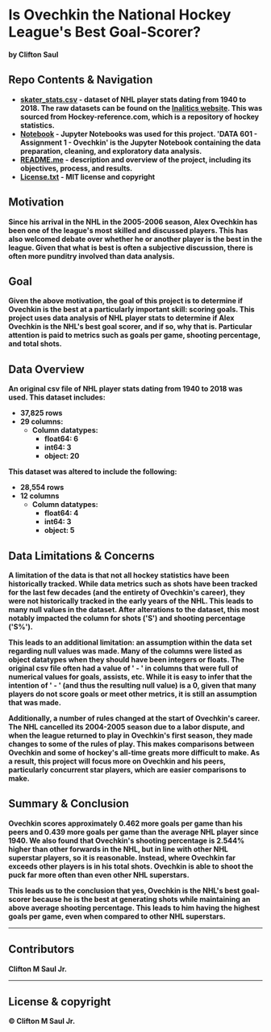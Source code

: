 # Is Ovechkin the National Hockey League's Best Goal-Scorer?
<b> by Clifton Saul

## Repo Contents & Navigation
* <b> [skater_stats.csv](https://github.com/cmszip/DATA601-Assignment1/blob/master/skater_stats.csv) </b> - dataset of NHL player stats dating from 1940 to 2018. The raw datasets can be found on the [Inalitics website](http://inalitic.com/datasets/nhl%20player%20data.html). This was sourced from Hockey-reference.com, which is a repository of hockey statistics.<br>
* <b> [Notebook](https://github.com/cmszip/DATA601-Assignment1/blob/master/DATA%20601%20-%20Assignment%201%20-%20Ovechkin.ipynb) </b> - Jupyter Notebooks was used for this project. 'DATA 601 - Assignment 1 - Ovechkin' is the Jupyter Notebook containing the data preparation, cleaning, and exploratory data analysis. <br>
* <b> [README.me](https://github.com/cmszip/DATA601-Assignment1/blob/master/README.md) </b> - description and overview of the project, including its objectives, process, and results.
* <b> [License.txt](https://github.com/cmszip/DATA601-Assignment1/blob/master/License.txt) </b> - MIT license and copyright

## Motivation

Since his arrival in the NHL in the 2005-2006 season, Alex Ovechkin has been one of the league's most skilled and discussed players. This has also welcomed debate over whether he or another player is the best in the league. Given that what is best is often a subjective discussion, there is often more punditry involved than data analysis.

## Goal

Given the above motivation, the goal of this project is to determine if Ovechkin is the best at a particularly important skill: scoring goals. This project uses data analysis of NHL player stats to determine if Alex Ovechkin is the NHL's best goal scorer, and if so, why that is. Particular attention is paid to metrics such as goals per game, shooting percentage, and total shots.

## Data Overview

An original csv file of NHL player stats dating from 1940 to 2018 was used. This dataset includes:
  * 37,825 rows
  * 29 columns:
    * Column datatypes:
      * float64: 6
      * int64: 3
      * object: 20

This dataset was altered to include the following:
  * 28,554 rows
  * 12 columns
    * Column datatypes:
      * float64: 4
      * int64: 3
      * object: 5

## Data Limitations & Concerns

A limitation of the data is that not all hockey statistics have been historically tracked. While data metrics such as shots have been tracked for the last few decades (and the entirety of Ovechkin's career), they were not historically tracked in the early years of the NHL. This leads to many null values in the dataset. After alterations to the dataset, this most notably impacted the column for shots ('S') and shooting percentage ('S%'). 

This leads to an additional limitation: an assumption within the data set regarding null values was made. Many of the columns were listed as object datatypes when they should have been integers or floats. The original csv file often had a value of ' - ' in columns that were full of numerical values for goals, assists, etc. While it is easy to infer that the intention of ' - ' (and thus the resulting null value) is a 0, given that many players do not score goals or meet other metrics, it is still an assumption that was made.

Additionally, a number of rules changed at the start of Ovechkin's career. The NHL cancelled its 2004-2005 season due to a labor dispute, and when the league returned to play in Ovechkin's first season, they made changes to some of the rules of play. This makes comparisons between Ovechkin and some of hockey's all-time greats more difficult to make. As a result, this project will focus more on Ovechkin and his peers, particularly concurrent star players, which are easier comparisons to make.

## Summary & Conclusion

Ovechkin scores approximately 0.462 more goals per game than his peers and 0.439 more goals per game than the average NHL player since 1940. We also found that Ovechkin's shooting percentage is 2.544% higher than other forwards in the NHL, but in line with other NHL superstar players, so it is reasonable. Instead, where Ovechkin far exceeds other players is in his total shots. Ovechkin is able to shoot the puck far more often than even other NHL superstars. 

This leads us to the conclusion that yes, Ovechkin is the NHL's best goal-scorer because he is the best at generating shots while maintaining an above average shooting percentage. This leads to him having the highest goals per game, even when compared to other NHL superstars.

---

## Contributors

Clifton M Saul Jr.

---

## License & copyright

© Clifton M Saul Jr.
